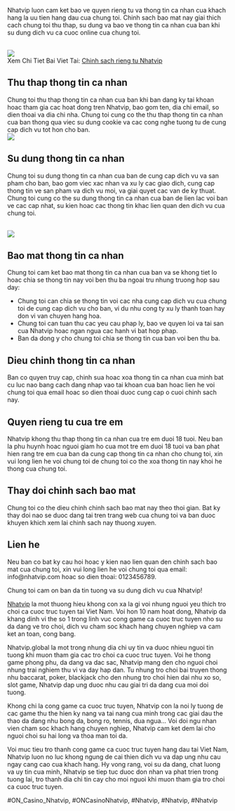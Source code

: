 <p>Nhatvip luon cam ket bao ve quyen rieng tu va thong tin ca nhan cua khach hang la uu tien hang dau cua chung toi. Chinh sach bao mat nay giai thich cach chung toi thu thap, su dung va bao ve thong tin ca nhan cua ban khi su dung dich vu ca cuoc online cua chung toi.</p><br><img src="https://nhatvip.global/wp-content/uploads/2024/10/chinh-sach-rieng-tu-3.webp"></br>
Xem Chi Tiet Bai Viet Tai: <a href="https://nhatvip.global/chinh-sach-rieng-tu/">Chinh sach rieng tu Nhatvip</a><h2>Thu thap thong tin ca nhan</h2><p>Chung toi thu thap thong tin ca nhan cua ban khi ban dang ky tai khoan hoac tham gia cac hoat dong tren Nhatvip, bao gom ten, dia chi email, so dien thoai va dia chi nha. Chung toi cung co the thu thap thong tin ca nhan cua ban thong qua viec su dung cookie va cac cong nghe tuong tu de cung cap dich vu tot hon cho ban.<br><img src="https://nhatvip.global/wp-content/uploads/2024/10/chinh-sach-rieng-tu-2.webp"></br><h2>Su dung thong tin ca nhan</h2><p>Chung toi su dung thong tin ca nhan cua ban de cung cap dich vu va san pham cho ban, bao gom viec xac nhan va xu ly cac giao dich, cung cap thong tin ve san pham va dich vu moi, va giai quyet cac van de ky thuat. Chung toi cung co the su dung thong tin ca nhan cua ban de lien lac voi ban ve cac cap nhat, su kien hoac cac thong tin khac lien quan den dich vu cua chung toi.</p><br><img src="https://nhatvip.global/wp-content/uploads/2024/10/chinh-sach-rieng-tu-2.webp"></br><h2>Bao mat thong tin ca nhan</h2><p>Chung toi cam ket bao mat thong tin ca nhan cua ban va se khong tiet lo hoac chia se thong tin nay voi ben thu ba ngoai tru nhung truong hop sau day:<ul>
<li>Chung toi can chia se thong tin voi cac nha cung cap dich vu cua chung toi de cung cap dich vu cho ban, vi du nhu cong ty xu ly thanh toan hay don vi van chuyen hang hoa.</li>
<li>Chung toi can tuan thu cac yeu cau phap ly, bao ve quyen loi va tai san cua Nhatvip hoac ngan ngua cac hanh vi bat hop phap.</li>
<li>Ban da dong y cho chung toi chia se thong tin cua ban voi ben thu ba.</li>
</ul><h2>Dieu chinh thong tin ca nhan</h2><p>Ban co quyen truy cap, chinh sua hoac xoa thong tin ca nhan cua minh bat cu luc nao bang cach dang nhap vao tai khoan cua ban hoac lien he voi chung toi qua email hoac so dien thoai duoc cung cap o cuoi chinh sach nay.</p><h2>Quyen rieng tu cua tre em</h2><p>Nhatvip khong thu thap thong tin ca nhan cua tre em duoi 18 tuoi. Neu ban la phu huynh hoac nguoi giam ho cua mot tre em duoi 18 tuoi va ban phat hien rang tre em cua ban da cung cap thong tin ca nhan cho chung toi, xin vui long lien he voi chung toi de chung toi co the xoa thong tin nay khoi he thong cua chung toi.<h2>Thay doi chinh sach bao mat</h2><p>Chung toi co the dieu chinh chinh sach bao mat nay theo thoi gian. Bat ky thay doi nao se duoc dang tai tren trang web cua chung toi va ban duoc khuyen khich xem lai chinh sach nay thuong xuyen.</p><h2>Lien he</h2><p>Neu ban co bat ky cau hoi hoac y kien ​​nao lien quan den chinh sach bao mat cua chung toi, xin vui long lien he voi chung toi qua email: info@nhatvip.com hoac so dien thoai: 0123456789.</p><p>Chung toi cam on ban da tin tuong va su dung dich vu cua Nhatvip!</p><p><a href="https://nhatvip.global/">Nhatvip</a> la mot thuong hieu khong con xa la gi voi nhung nguoi yeu thich tro choi ca cuoc truc tuyen tai Viet Nam. Voi hon 10 nam hoat dong, Nhatvip da khang dinh vi the so 1 trong linh vuc cong game ca cuoc truc tuyen nho su da dang ve tro choi, dich vu cham soc khach hang chuyen nghiep va cam ket an toan, cong bang.

Nhatvip.global la mot trong nhung dia chi uy tin va duoc nhieu nguoi tin tuong khi muon tham gia cac tro choi ca cuoc truc tuyen. Voi he thong game phong phu, da dang va dac sac, Nhatvip mang den cho nguoi choi nhung trai nghiem thu vi va day hap dan. Tu nhung tro choi bai truyen thong nhu baccarat, poker, blackjack cho den nhung tro choi hien dai nhu xo so, slot game, Nhatvip dap ung duoc nhu cau giai tri da dang cua moi doi tuong.

Khong chi la cong game ca cuoc truc tuyen, Nhatvip con la noi ly tuong de cac game thu the hien ky nang va tai nang cua minh trong cac giai dau the thao da dang nhu bong da, bong ro, tennis, dua ngua... Voi doi ngu nhan vien cham soc khach hang chuyen nghiep, Nhatvip cam ket dem lai cho nguoi choi su hai long va thoa man toi da.

Voi muc tieu tro thanh cong game ca cuoc truc tuyen hang dau tai Viet Nam, Nhatvip luon no luc khong ngung de cai thien dich vu va dap ung nhu cau ngay cang cao cua khach hang. Hy vong rang, voi su da dang, chat luong va uy tin cua minh, Nhatvip se tiep tuc duoc don nhan va phat trien trong tuong lai, tro thanh dia chi tin cay cho moi nguoi khi muon tham gia tro choi ca cuoc truc tuyen.</p>
#ON_Casino_Nhatvip, #ONCasinoNhatvip, #Nhatvip, #Nhatvip, #Nhatvip
